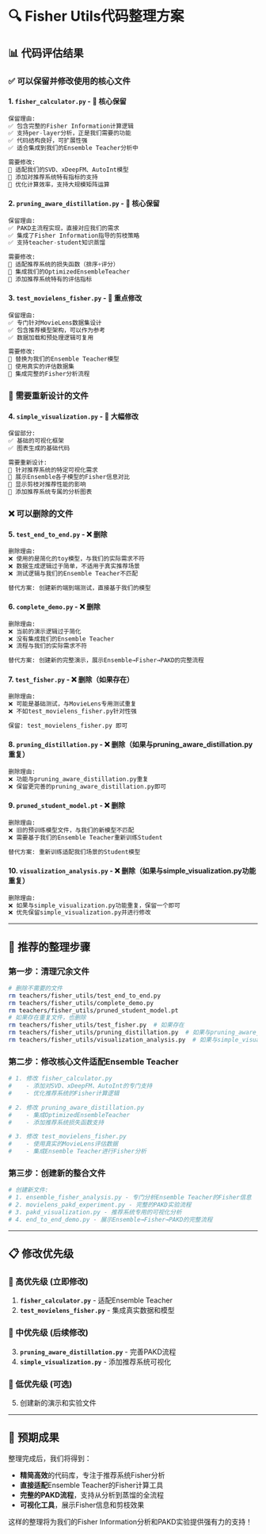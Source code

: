 # 🔍 Fisher Utils代码整理方案

## 📊 代码评估结果

### ✅ **可以保留并修改使用的核心文件**

#### 1. **`fisher_calculator.py`** - 🌟 核心保留
```python
保留理由:
✅ 包含完整的Fisher Information计算逻辑
✅ 支持per-layer分析，正是我们需要的功能
✅ 代码结构良好，可扩展性强
✅ 适合集成到我们的Ensemble Teacher分析中

需要修改:
🔧 适配我们的SVD、xDeepFM、AutoInt模型
🔧 添加对推荐系统特有指标的支持
🔧 优化计算效率，支持大规模矩阵运算
```

#### 2. **`pruning_aware_distillation.py`** - 🌟 核心保留
```python
保留理由:
✅ PAKD主流程实现，直接对应我们的需求
✅ 集成了Fisher Information指导的剪枝策略
✅ 支持teacher-student知识蒸馏

需要修改:
🔧 适配推荐系统的损失函数（排序+评分）
🔧 集成我们的OptimizedEnsembleTeacher
🔧 添加推荐系统特有的评估指标
```

#### 3. **`test_movielens_fisher.py`** - 🌟 重点修改
```python
保留理由:
✅ 专门针对MovieLens数据集设计
✅ 包含推荐模型架构，可以作为参考
✅ 数据加载和预处理逻辑可复用

需要修改:
🔧 替换为我们的Ensemble Teacher模型
🔧 使用真实的评估数据集
🔧 集成完整的Fisher分析流程
```

### 🔄 **需要重新设计的文件**

#### 4. **`simple_visualization.py`** - 🔄 大幅修改
```python
保留部分:
✅ 基础的可视化框架
✅ 图表生成的基础代码

需要重新设计:
🔧 针对推荐系统的特定可视化需求
🔧 展示Ensemble各子模型的Fisher信息对比
🔧 显示剪枝对推荐性能的影响
🔧 添加推荐系统专属的分析图表
```

### ❌ **可以删除的文件**

#### 5. **`test_end_to_end.py`** - ❌ 删除
```python
删除理由:
❌ 使用的是简化的toy模型，与我们的实际需求不符
❌ 数据生成逻辑过于简单，不适用于真实推荐场景
❌ 测试逻辑与我们的Ensemble Teacher不匹配

替代方案: 创建新的端到端测试，直接基于我们的模型
```

#### 6. **`complete_demo.py`** - ❌ 删除
```python
删除理由:
❌ 当前的演示逻辑过于简化
❌ 没有集成我们的Ensemble Teacher
❌ 流程与我们的实际需求不符

替代方案: 创建新的完整演示，展示Ensemble→Fisher→PAKD的完整流程
```

#### 7. **`test_fisher.py`** - ❌ 删除（如果存在）
```python
删除理由:
❌ 可能是基础测试，与MovieLens专用测试重复
❌ 不如test_movielens_fisher.py针对性强

保留: test_movielens_fisher.py 即可
```

#### 8. **`pruning_distillation.py`** - ❌ 删除（如果与pruning_aware_distillation.py重复）
```python
删除理由:
❌ 功能与pruning_aware_distillation.py重复
❌ 保留更完善的pruning_aware_distillation.py即可
```

#### 9. **`pruned_student_model.pt`** - ❌ 删除
```python
删除理由:
❌ 旧的预训练模型文件，与我们的新模型不匹配
❌ 需要基于我们的Ensemble Teacher重新训练Student

替代方案: 重新训练适配我们场景的Student模型
```

#### 10. **`visualization_analysis.py`** - ❌ 删除（如果与simple_visualization.py功能重复）
```python
删除理由:
❌ 如果与simple_visualization.py功能重复，保留一个即可
❌ 优先保留simple_visualization.py并进行修改
```

---

## 🚀 推荐的整理步骤

### 第一步：清理冗余文件
```bash
# 删除不需要的文件
rm teachers/fisher_utils/test_end_to_end.py
rm teachers/fisher_utils/complete_demo.py  
rm teachers/fisher_utils/pruned_student_model.pt
# 如果存在重复文件，也删除
rm teachers/fisher_utils/test_fisher.py  # 如果存在
rm teachers/fisher_utils/pruning_distillation.py  # 如果与pruning_aware_distillation.py重复
rm teachers/fisher_utils/visualization_analysis.py  # 如果与simple_visualization.py重复
```

### 第二步：修改核心文件适配Ensemble Teacher
```python
# 1. 修改 fisher_calculator.py
#    - 添加对SVD、xDeepFM、AutoInt的专门支持
#    - 优化推荐系统的Fisher计算逻辑

# 2. 修改 pruning_aware_distillation.py  
#    - 集成OptimizedEnsembleTeacher
#    - 添加推荐系统损失函数支持

# 3. 修改 test_movielens_fisher.py
#    - 使用真实的MovieLens评估数据
#    - 集成Ensemble Teacher进行Fisher分析
```

### 第三步：创建新的整合文件
```python
# 创建新文件:
# 1. ensemble_fisher_analysis.py - 专门分析Ensemble Teacher的Fisher信息
# 2. movielens_pakd_experiment.py - 完整的PAKD实验流程
# 3. pakd_visualization.py - 推荐系统专用的可视化分析
# 4. end_to_end_demo.py - 展示Ensemble→Fisher→PAKD的完整流程
```

---

## 📋 修改优先级

### 🥇 高优先级 (立即修改)
1. **`fisher_calculator.py`** - 适配Ensemble Teacher
2. **`test_movielens_fisher.py`** - 集成真实数据和模型

### 🥈 中优先级 (后续修改)  
3. **`pruning_aware_distillation.py`** - 完善PAKD流程
4. **`simple_visualization.py`** - 添加推荐系统可视化

### 🥉 低优先级 (可选)
5. 创建新的演示和实验文件

---

## 🎯 预期成果

整理完成后，我们将得到：
- **精简高效**的代码库，专注于推荐系统Fisher分析
- **直接适配**Ensemble Teacher的Fisher计算工具
- **完整的PAKD流程**，支持从分析到蒸馏的全流程
- **可视化工具**，展示Fisher信息和剪枝效果

这样的整理将为我们的Fisher Information分析和PAKD实验提供强有力的支持！
